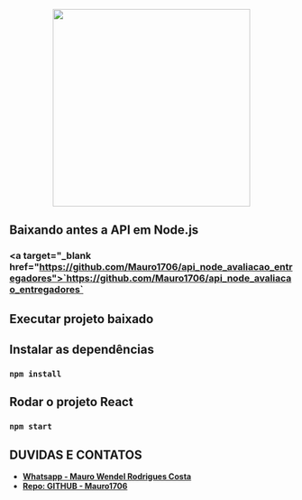 <p align="center"><a href="https://static.thuisbezorgd.nl/images/restaurants/nl/NRN07RO/logo_465x320.png" target="_blank"><img src="https://static.thuisbezorgd.nl/images/restaurants/nl/NRN07RO/logo_465x320.png" width="350"></a></p>

## Baixando antes a API em Node.js
### <a target="_blank href="https://github.com/Mauro1706/api_node_avaliacao_entregadores">`https://github.com/Mauro1706/api_node_avaliacao_entregadores`</a>

## Executar projeto baixado
## Instalar as dependências
### `npm install`

## Rodar o projeto React
### `npm start`


## DUVIDAS E CONTATOS
- **[Whatsapp - Mauro Wendel Rodrigues Costa ](https://api.whatsapp.com/send?phone=5561983486393)**
- **[Repo: GITHUB - Mauro1706 ](https://github.com/Mauro1706)**
